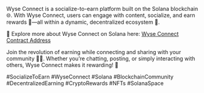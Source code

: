 Wyse Connect is a socialize-to-earn platform built on the Solana blockchain 🌐. With Wyse Connect, users can engage with content, socialize, and earn rewards 🌟—all within a dynamic, decentralized ecosystem 🚀.

🔗 Explore more about Wyse Connect on Solana here: [Wyse Connect Contract Address](https://solscan.io/token/6HkMcaCTkdchYdcheq815o13j3zQQoN2otxiTSJGGUFr)

Join the revolution of earning while connecting and sharing with your community 🤝💬. Whether you’re chatting, posting, or simply interacting with others, Wyse Connect makes it rewarding! 🎉

#SocializeToEarn #WyseConnect #Solana #BlockchainCommunity #DecentralizedEarning #CryptoRewards #NFTs #SolanaSpace

